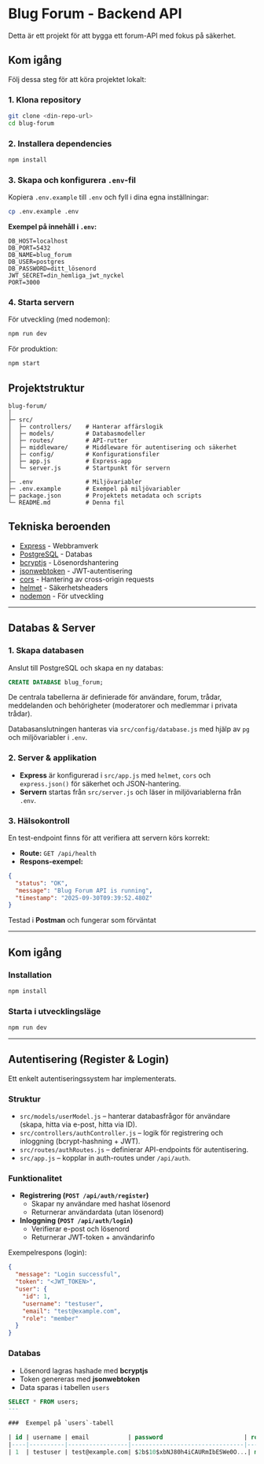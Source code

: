 
# Blug Forum - Backend API

Detta är ett projekt för att bygga ett forum-API med fokus på säkerhet.

## Kom igång

Följ dessa steg för att köra projektet lokalt:

### 1. Klona repository
```bash
git clone <din-repo-url>
cd blug-forum
````

### 2. Installera dependencies

```bash
npm install
```

### 3. Skapa och konfigurera `.env`-fil

Kopiera `.env.example` till `.env` och fyll i dina egna inställningar:

```bash
cp .env.example .env
```

**Exempel på innehåll i `.env`:**

```
DB_HOST=localhost
DB_PORT=5432
DB_NAME=blug_forum
DB_USER=postgres
DB_PASSWORD=ditt_lösenord
JWT_SECRET=din_hemliga_jwt_nyckel
PORT=3000
```

### 4. Starta servern

För utveckling (med nodemon):

```bash
npm run dev
```

För produktion:

```bash
npm start
```

## Projektstruktur

```
blug-forum/
│
├─ src/
│  ├─ controllers/    # Hanterar affärslogik
│  ├─ models/         # Databasmodeller
│  ├─ routes/         # API-rutter
│  ├─ middleware/     # Middleware för autentisering och säkerhet
│  ├─ config/         # Konfigurationsfiler
│  ├─ app.js          # Express-app
│  └─ server.js       # Startpunkt för servern
│
├─ .env               # Miljövariabler
├─ .env.example       # Exempel på miljövariabler
├─ package.json       # Projektets metadata och scripts
└─ README.md          # Denna fil
```

## Tekniska beroenden

* [Express](https://expressjs.com/) - Webbramverk
* [PostgreSQL](https://www.postgresql.org/) - Databas
* [bcryptjs](https://www.npmjs.com/package/bcryptjs) - Lösenordshantering
* [jsonwebtoken](https://www.npmjs.com/package/jsonwebtoken) - JWT-autentisering
* [cors](https://www.npmjs.com/package/cors) - Hantering av cross-origin requests
* [helmet](https://www.npmjs.com/package/helmet) - Säkerhetsheaders
* [nodemon](https://www.npmjs.com/package/nodemon) - För utveckling

---

##  Databas & Server

### 1. Skapa databasen
Anslut till PostgreSQL och skapa en ny databas:

```sql
CREATE DATABASE blug_forum;
```

De centrala tabellerna är definierade för användare, forum, trådar, meddelanden och behörigheter (moderatorer och medlemmar i privata trådar).

 Databasanslutningen hanteras via `src/config/database.js` med hjälp av `pg` och miljövariabler i `.env`.

### 2. Server & applikation

* **Express** är konfigurerad i `src/app.js` med `helmet`, `cors` och `express.json()` för säkerhet och JSON-hantering.
* **Servern** startas från `src/server.js` och läser in miljövariablerna från `.env`.

### 3. Hälsokontroll

En test-endpoint finns för att verifiera att servern körs korrekt:

* **Route:** `GET /api/health`
* **Respons-exempel:**

```json
{
  "status": "OK",
  "message": "Blug Forum API is running",
  "timestamp": "2025-09-30T09:39:52.480Z"
}
```

Testad i **Postman** och fungerar som förväntat 

---

##  Kom igång

### Installation

```bash
npm install
```

### Starta i utvecklingsläge

```bash
npm run dev
```

---

##  Autentisering (Register & Login)

Ett enkelt autentiseringssystem har implementerats.

###  Struktur
- `src/models/userModel.js` – hanterar databasfrågor för användare (skapa, hitta via e-post, hitta via ID).
- `src/controllers/authController.js` – logik för registrering och inloggning (bcrypt-hashning + JWT).
- `src/routes/authRoutes.js` – definierar API-endpoints för autentisering.
- `src/app.js` – kopplar in auth-routes under `/api/auth`.

###  Funktionalitet
- **Registrering (`POST /api/auth/register`)**
  - Skapar ny användare med hashat lösenord
  - Returnerar användardata (utan lösenord)
- **Inloggning (`POST /api/auth/login`)**
  - Verifierar e-post och lösenord
  - Returnerar JWT-token + användarinfo


Exempelrespons (login):

```json
{
  "message": "Login successful",
  "token": "<JWT_TOKEN>",
  "user": {
    "id": 1,
    "username": "testuser",
    "email": "test@example.com",
    "role": "member"
  }
}
```

###  Databas

* Lösenord lagras hashade med **bcryptjs**
* Token genereras med **jsonwebtoken**
* Data sparas i tabellen `users`

```sql
SELECT * FROM users;
---

###  Exempel på `users`-tabell

| id | username | email           | password                       | role   | created_at           |
|----|----------|-----------------|--------------------------------|--------|----------------------|
| 1  | testuser | test@example.com| $2b$10$xbNJ80h4iCAURmIbESWe0O...| member | 2025-09-30 17:20:43 





